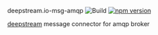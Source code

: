 deepstream.io-msg-amqp ![Build](https://travis-ci.org/deepstreamIO/deepstream.io-msg-amqp.svg?branch=master) [![npm version](https://badge.fury.io/js/deepstream.io-msg-amqp.svg)](http://badge.fury.io/js/deepstream.io-msg-amqp)


[deepstream](http://deepstream.io) message connector for amqp broker
